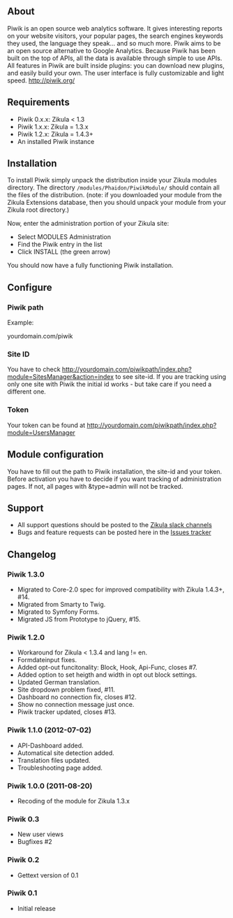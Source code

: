 ## About

Piwik is an open source web analytics software. It gives interesting reports on your website visitors, your popular pages, the search engines keywords they used, the language they speak… and so much more. Piwik aims to be an open source alternative to Google Analytics. Because Piwik has been built on the top of APIs, all the data is available through simple to use APIs. All features in Piwik are built inside plugins: you can download new plugins, and easily build your own. The user interface is fully customizable and light speed. http://piwik.org/

## Requirements

* Piwik 0.x.x: Zikula < 1.3
* Piwik 1.x.x: Zikula = 1.3.x
* Piwik 1.2.x: Zikula = 1.4.3+
* An installed Piwik instance

## Installation

To install Piwik simply unpack the distribution inside your Zikula modules directory. The directory `/modules/Phaidon/PiwikModule/` should contain all the files of the distribution. (note: if you downloaded your module from the Zikula Extensions database, then you should unpack your module from your Zikula root directory.)

Now, enter the administration portion of your Zikula site:

* Select MODULES Administration
* Find the Piwik entry in the list
* Click INSTALL (the green arrow) 

You should now have a fully functioning Piwik installation.

## Configure


### Piwik path

Example:

  yourdomain.com/piwik

### Site ID
You have to check http://yourdomain.com/piwikpath/index.php?module=SitesManager&action=index to see site-id.
If you are tracking using only one site with Piwik the initial id works - but take care if you need a different one.

### Token
Your token can be found at http://yourdomain.com/piwikpath/index.php?module=UsersManager

## Module configuration

You have to fill out the path to Piwik installation, the site-id and your token. Before activation you have to decide if you want tracking of administration pages. If not, all pages with &type=admin will not be tracked.

## Support

* All support questions should be posted to the [Zikula slack channels](https://zikula.slack.com)
* Bugs and feature requests can be posted here in the [Issues tracker](https://github.com/phaidon/Piwik/issues)

## Changelog

### Piwik 1.3.0
  * Migrated to Core-2.0 spec for improved compatibility with Zikula 1.4.3+, #14.
  * Migrated from Smarty to Twig.
  * Migrated to Symfony Forms.
  * Migrated JS from Prototype to jQuery, #15.

### Piwik 1.2.0
  * Workaround for Zikula < 1.3.4 and lang != en.
  * Formdateinput fixes.
  * Added opt-out funcitonality: Block, Hook, Api-Func, closes #7.
  * Added option to set heigth and width in opt out block settings.
  * Updated German translation.
  * Site dropdown problem fixed, #11.
  * Dashboard no connection fix, closes #12.
  * Show no connection message just once.
  * Piwik tracker updated, closes #13. 

### Piwik 1.1.0 (2012-07-02)
  * API-Dashboard added.
  * Automatical site detection added.
  * Translation files updated.
  * Troubleshooting page added.

### Piwik 1.0.0 (2011-08-20)
  * Recoding of the module for Zikula 1.3.x

### Piwik 0.3
  * New user views
  * Bugfixes #2

### Piwik 0.2
  * Gettext version of 0.1

### Piwik 0.1
  * Initial release
